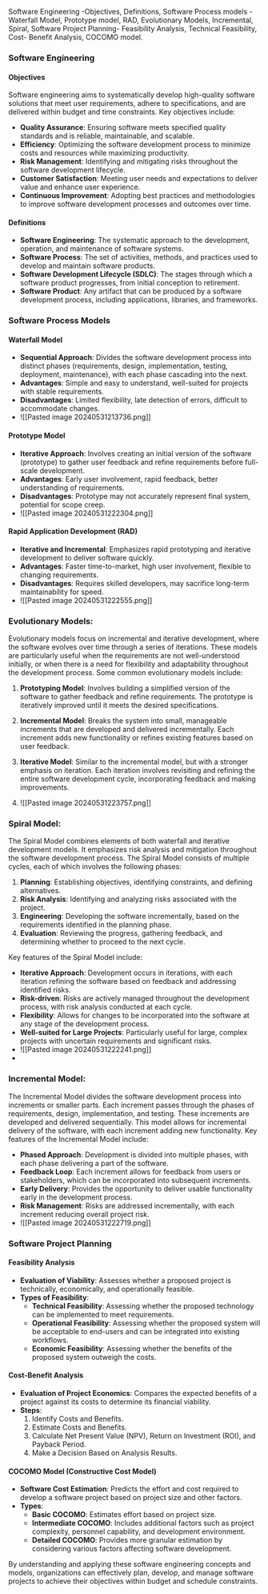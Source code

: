 Software Engineering -Objectives, Definitions, Software Process models - Waterfall
Model, Prototype model, RAD, Evolutionary Models, Incremental, Spiral, Software
Project Planning- Feasibility Analysis, Technical Feasibility, Cost- Benefit
Analysis, COCOMO model.

### Software Engineering

#### Objectives

Software engineering aims to systematically develop high-quality software solutions that meet user requirements, adhere to specifications, and are delivered within budget and time constraints. Key objectives include:

- **Quality Assurance**: Ensuring software meets specified quality standards and is reliable, maintainable, and scalable.
- **Efficiency**: Optimizing the software development process to minimize costs and resources while maximizing productivity.
- **Risk Management**: Identifying and mitigating risks throughout the software development lifecycle.
- **Customer Satisfaction**: Meeting user needs and expectations to deliver value and enhance user experience.
- **Continuous Improvement**: Adopting best practices and methodologies to improve software development processes and outcomes over time.

#### Definitions

- **Software Engineering**: The systematic approach to the development, operation, and maintenance of software systems.
- **Software Process**: The set of activities, methods, and practices used to develop and maintain software products.
- **Software Development Lifecycle (SDLC)**: The stages through which a software product progresses, from initial conception to retirement.
- **Software Product**: Any artifact that can be produced by a software development process, including applications, libraries, and frameworks.

### Software Process Models

#### Waterfall Model

- **Sequential Approach**: Divides the software development process into distinct phases (requirements, design, implementation, testing, deployment, maintenance), with each phase cascading into the next.
- **Advantages**: Simple and easy to understand, well-suited for projects with stable requirements.
- **Disadvantages**: Limited flexibility, late detection of errors, difficult to accommodate changes.
- ![[Pasted image 20240531213736.png]]

#### Prototype Model

- **Iterative Approach**: Involves creating an initial version of the software (prototype) to gather user feedback and refine requirements before full-scale development.
- **Advantages**: Early user involvement, rapid feedback, better understanding of requirements.
- **Disadvantages**: Prototype may not accurately represent final system, potential for scope creep.
- ![[Pasted image 20240531222304.png]]

#### Rapid Application Development (RAD)

- **Iterative and Incremental**: Emphasizes rapid prototyping and iterative development to deliver software quickly.
- **Advantages**: Faster time-to-market, high user involvement, flexible to changing requirements.
- **Disadvantages**: Requires skilled developers, may sacrifice long-term maintainability for speed.
- ![[Pasted image 20240531222555.png]]

### Evolutionary Models:

Evolutionary models focus on incremental and iterative development, where the software evolves over time through a series of iterations. These models are particularly useful when the requirements are not well-understood initially, or when there is a need for flexibility and adaptability throughout the development process. Some common evolutionary models include:

1. **Prototyping Model**: Involves building a simplified version of the software to gather feedback and refine requirements. The prototype is iteratively improved until it meets the desired specifications.
    
2. **Incremental Model**: Breaks the system into small, manageable increments that are developed and delivered incrementally. Each increment adds new functionality or refines existing features based on user feedback.
    
3. **Iterative Model**: Similar to the incremental model, but with a stronger emphasis on iteration. Each iteration involves revisiting and refining the entire software development cycle, incorporating feedback and making improvements.
4. ![[Pasted image 20240531223757.png]]
### Spiral Model:

The Spiral Model combines elements of both waterfall and iterative development models. It emphasizes risk analysis and mitigation throughout the software development process. The Spiral Model consists of multiple cycles, each of which involves the following phases:

1. **Planning**: Establishing objectives, identifying constraints, and defining alternatives.
2. **Risk Analysis**: Identifying and analyzing risks associated with the project.
3. **Engineering**: Developing the software incrementally, based on the requirements identified in the planning phase.
4. **Evaluation**: Reviewing the progress, gathering feedback, and determining whether to proceed to the next cycle.

Key features of the Spiral Model include:

- **Iterative Approach**: Development occurs in iterations, with each iteration refining the software based on feedback and addressing identified risks.
- **Risk-driven**: Risks are actively managed throughout the development process, with risk analysis conducted at each cycle.
- **Flexibility**: Allows for changes to be incorporated into the software at any stage of the development process.
- **Well-suited for Large Projects**: Particularly useful for large, complex projects with uncertain requirements and significant risks.
- ![[Pasted image 20240531222241.png]]
- 

### Incremental Model:

The Incremental Model divides the software development process into increments or smaller parts. Each increment passes through the phases of requirements, design, implementation, and testing. These increments are developed and delivered sequentially. This model allows for incremental delivery of the software, with each increment adding new functionality. Key features of the Incremental Model include:

- **Phased Approach**: Development is divided into multiple phases, with each phase delivering a part of the software.
- **Feedback Loop**: Each increment allows for feedback from users or stakeholders, which can be incorporated into subsequent increments.
- **Early Delivery**: Provides the opportunity to deliver usable functionality early in the development process.
- **Risk Management**: Risks are addressed incrementally, with each increment reducing overall project risk.
- ![[Pasted image 20240531222719.png]]

### Software Project Planning

#### Feasibility Analysis

- **Evaluation of Viability**: Assesses whether a proposed project is technically, economically, and operationally feasible.
- **Types of Feasibility**:
  - **Technical Feasibility**: Assessing whether the proposed technology can be implemented to meet requirements.
  - **Operational Feasibility**: Assessing whether the proposed system will be acceptable to end-users and can be integrated into existing workflows.
  - **Economic Feasibility**: Assessing whether the benefits of the proposed system outweigh the costs.

#### Cost-Benefit Analysis

- **Evaluation of Project Economics**: Compares the expected benefits of a project against its costs to determine its financial viability.
- **Steps**:
  1. Identify Costs and Benefits.
  2. Estimate Costs and Benefits.
  3. Calculate Net Present Value (NPV), Return on Investment (ROI), and Payback Period.
  4. Make a Decision Based on Analysis Results.

#### COCOMO Model (Constructive Cost Model)

- **Software Cost Estimation**: Predicts the effort and cost required to develop a software project based on project size and other factors.
- **Types**:
  - **Basic COCOMO**: Estimates effort based on project size.
  - **Intermediate COCOMO**: Includes additional factors such as project complexity, personnel capability, and development environment.
  - **Detailed COCOMO**: Provides more granular estimation by considering various factors affecting software development.
  
By understanding and applying these software engineering concepts and models, organizations can effectively plan, develop, and manage software projects to achieve their objectives within budget and schedule constraints.

